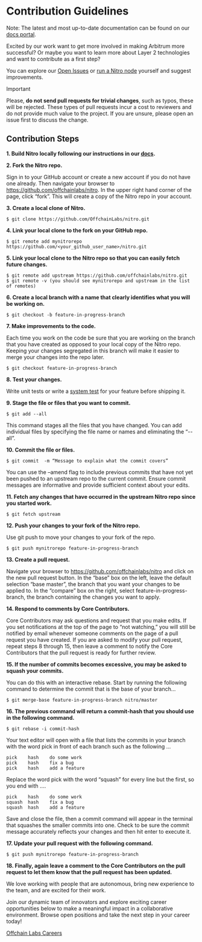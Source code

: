 # Contribution Guidelines

Note: The latest and most up-to-date documentation can be found on our [docs portal](https://docs.arbitrum.io/welcome/arbitrum-gentle-introduction).

Excited by our work want to get more involved in making Arbitrum more successful? Or maybe you want to learn more about Layer 2 technologies and want to contribute as a first step?

You can explore our [Open Issues](https://github.com/offchainlabs/nitro/issues) or [run a Nitro node](https://docs.arbitrum.io/run-arbitrum-node/run-nitro-dev-node) yourself and suggest improvements. 

<!-- start-trivial-prs -->
> [!IMPORTANT] 
> Please, **do not send pull requests for trivial changes**, such as typos, these will be rejected. These types of pull requests incur a cost to reviewers and do not provide much value to the project. If you are unsure, please open an issue first to discuss the change.
<!-- end-trivial-prs -->

## Contribution Steps

**1. Build Nitro locally following our instructions in our [docs](https://docs.arbitrum.io/run-arbitrum-node/nitro/build-nitro-locally).**

**2. Fork the Nitro repo.**

Sign in to your GitHub account or create a new account if you do not have one already. Then navigate your browser to https://github.com/offchainlabs/nitro. In the upper right hand corner of the page, click “fork”. This will create a copy of the Nitro repo in your account.

**3. Create a local clone of Nitro.**

```
$ git clone https://github.com/OffchainLabs/nitro.git
```

**4. Link your local clone to the fork on your GitHub repo.**

```
$ git remote add mynitrorepo https://github.com/<your_github_user_name>/nitro.git
```

**5. Link your local clone to the Nitro repo so that you can easily fetch future changes.**

```
$ git remote add upstream https://github.com/offchainlabs/nitro.git
$ git remote -v (you should see mynitrorepo and upstream in the list of remotes)
```

**6. Create a local branch with a name that clearly identifies what you will be working on.**

```
$ git checkout -b feature-in-progress-branch
```

**7. Make improvements to the code.**

Each time you work on the code be sure that you are working on the branch that you have created as opposed to your local copy of the Nitro repo. Keeping your changes segregated in this branch will make it easier to merge your changes into the repo later.

```
$ git checkout feature-in-progress-branch
```

**8. Test your changes.**

Write unit tests or write a [system test](https://github.com/OffchainLabs/nitro/tree/master/system_tests) for your feature before shipping it.

**9. Stage the file or files that you want to commit.**

```
$ git add --all
```

This command stages all the files that you have changed. You can add individual files by specifying the file name or names and eliminating the “-- all”.

**10. Commit the file or files.**

```
$ git commit  -m “Message to explain what the commit covers”
```

You can use the –amend flag to include previous commits that have not yet been pushed to an upstream repo to the current commit. Ensure commit messages are informative and provide sufficient context about your edits.

**11. Fetch any changes that have occurred in the upstream Nitro repo since you started work.**

```
$ git fetch upstream
```

**12. Push your changes to your fork of the Nitro repo.**

Use git push to move your changes to your fork of the repo.

```
$ git push mynitrorepo feature-in-progress-branch
```

**13. Create a pull request.**

Navigate your browser to https://github.com/offchainlabs/nitro and click on the new pull request button. In the “base” box on the left, leave the default selection “base master”, the branch that you want your changes to be applied to. In the “compare” box on the right, select feature-in-progress-branch, the branch containing the changes you want to apply. 

**14. Respond to comments by Core Contributors.**

Core Contributors may ask questions and request that you make edits. If you set notifications at the top of the page to “not watching,” you will still be notified by email whenever someone comments on the page of a pull request you have created. If you are asked to modify your pull request, repeat steps 8 through 15, then leave a comment to notify the Core Contributors that the pull request is ready for further review.

**15. If the number of commits becomes excessive, you may be asked to squash your commits.**

 You can do this with an interactive rebase. Start by running the following command to determine the commit that is the base of your branch...

```
$ git merge-base feature-in-progress-branch nitro/master
```

**16. The previous command will return a commit-hash that you should use in the following command.**

```
$ git rebase -i commit-hash
```

Your text editor will open with a file that lists the commits in your branch with the word pick in front of each branch such as the following …

```
pick 	hash	do some work
pick 	hash 	fix a bug
pick 	hash 	add a feature
```

Replace the word pick with the word “squash” for every line but the first, so you end with ….

```
pick    hash	do some work
squash  hash 	fix a bug
squash  hash 	add a feature
```

Save and close the file, then a commit command will appear in the terminal that squashes the smaller commits into one. Check to be sure the commit message accurately reflects your changes and then hit enter to execute it.

**17. Update your pull request with the following command.**

```
$ git push mynitrorepo feature-in-progress-branch
```

**18.  Finally, again leave a comment to the Core Contributors on the pull request to let them know that the pull request has been updated.**

We love working with people that are autonomous, bring new experience to the team, and are excited for their work. 

Join our dynamic team of innovators and explore exciting career opportunities below to make a meaningful impact in a collaborative environment. Browse open positions and take the next step in your career today!

[Offchain Labs Careers](https://www.offchainlabs.com/careers)
